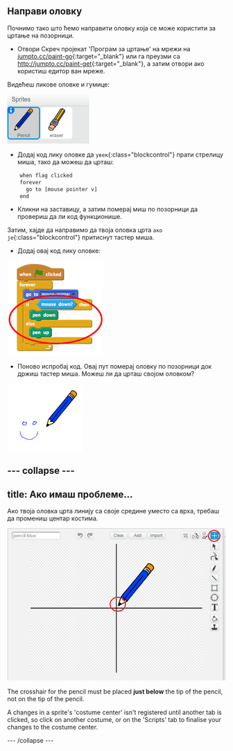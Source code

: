 ## Направи оловку

Почнимо тако што ћемо направити оловку која се може користити за цртање на позорници.

+ Отвори Скреч пројекат 'Програм за цртање' на мрежи на [jumpto.cc/paint-go](http://jumpto.cc/paint-go){:target="_blank"} или га преузми са <http://jumpto.cc/paint-get>{:target="_blank"}, а затим отвори ако користиш едитор ван мреже.

Видећеш ликове оловке и гумице:

![слика екрана](images/paint-starter.png)

+ Додај код лику оловке да `увек`{:class="blockcontrol"} прати стрелицу миша, тако да можеш да црташ:

```blocks
    when flag clicked
    forever
      go to [mouse pointer v]
    end
```

+ Кликни на заставицу, а затим померај миш по позорници да провериш да ли код функционише.

Затим, хајде да направимо да твоја оловка црта `ако је`{:class="blockcontrol"} притиснут тастер миша.

+ Додај овај код лику оловке:

![слика екрана](images/paint-pencil-draw-code.png)

+ Поново испробај код. Овај пут померај оловку по позорници док држиш тастер миша. Можеш ли да црташ својом оловком?

![слика екрана](images/paint-draw.png)

## \--- collapse \---

## title: Ако имаш проблеме...

Ако твоја оловка црта линију са своје средине уместо са врха, требаш да промениш центар костима.

![Costume center](images/costume-center.png)

The crosshair for the pencil must be placed **just below** the tip of the pencil, not on the tip of the pencil.

A changes in a sprite's 'costume center' isn't registered until another tab is clicked, so click on another costume, or on the 'Scripts' tab to finalise your changes to the costume center.

\--- /collapse \---
